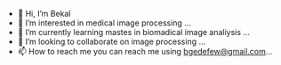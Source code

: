 - 👋 Hi, I’m Bekal
- 👀 I’m interested in medical image processing ...
- 🌱 I’m currently learning mastes in biomadical image analiysis  ...
- 💞️ I’m looking to collaborate on image processing ...
- 📫 How to reach me you can reach me using bgedefew@gmail.com...

<!---
bekal01/bekal01 is a ✨ special ✨ repository because its `README.md` (this file) appears on your GitHub profile.
You can click the Preview link to take a look at your changes.
--->
